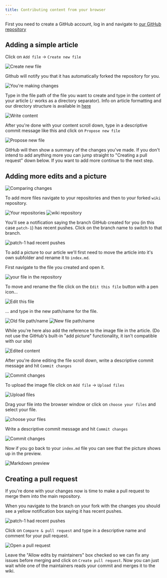 ```yaml
---
title: Contributing content from your browser
---
```

First you need to create a GitHub account, log in and navigate to [our GitHub repository](https://github.com/SynthDIY/wiki)

## Adding a simple article

Click on `Add file` -> `Create new file`

![Create new file](create-new-file.jpg)

Github will notify you that it has automatically forked the repository for you.

![You're making changes](youre-making-changes.jpg)

Type in the file path of the file you want to create and type in the content of your article
(`/` works as a directory separator).
Info on article formatting and our directory structure is available in [here](../repository-structure-and-article-formatting)

![Write content](write-content.jpg)

After you're done with your content scroll down, type in a descriptive commit message like this and click on `Propose new file`

![Propose new file](propose-new-file.jpg)

GitHub will then show a summary of the changes you've made. If you don't intend to add anything more you can jump straight to "Creating a pull request" down below. If you want to add more continue to the next step.

## Adding more edits and a picture

![Comparing changes](comparing-changes.jpg)

To add more files navigate to your repositories and then to your forked `wiki` repository.

![Your repositories](your-repositories.jpg)
![wiki repository](wiki-repository.jpg)

You'll see a notification saying the branch GitHub created for you (in this case `patch-1`) has recent pushes.
Click on the branch name to switch to that branch.

![patch-1 had recent pushes](recent-pushes.jpg)

To add a picture to our article we'll first need to move the article into it's own subfolder and rename it to `index.md`.

First navigate to the file you created and open it.

![your file in the repository](your-file.jpg)

To move and rename the file click on the `Edit this file` button with a pen icon...

![Edit this file](edit-file.jpg)

... and type in the new path/name for the file.

![Old file path/name](old-path-name.jpg)
![New file path/name](new-path-name.jpg)

While you're here also add the reference to the image file in the article. (Do not use the GitHub's built-in "add picture" functionality, it isn't compatible with our site)

![Edited content](edited-content.png)

After you're done editing the file scroll down, write a descriptive commit message and hit `Commit changes`

![Commit changes](commit-changes.jpg)

To upload the image file click on `Add file` -> `Upload files`

![Upload files](upload-files.jpg)

Drag your file into the browser window or click on `choose your files` and select your file.

![choose your files](choose-your-files.png)

Write a descriptive commit message and hit `Commit changes`

![Commit changes](commit-changes-2.png)

Now if you go back to your `index.md` file you can see that the picture shows up in the preview.

![Markdown preview](markdown-preview.png)

## Creating a pull request

If you're done with your changes now is time to make a pull request to merge them into the main repository.

When you navigate to the branch on your fork with the changes you should see a yellow notification box saying it  has recent pushes.

![patch-1 had recent pushes](recent-pushes-2.png)

Click on `Compare & pull request` and type in a descriptive name and comment for your pull request.

![Open a pull request](open-a-pull-request.png)

Leave the "Allow edits by maintainers" box checked so we can fix any issues before merging and click on `Create pull request`. Now you can just wait while one of the maintainers reads your commit and merges it to the wiki.
